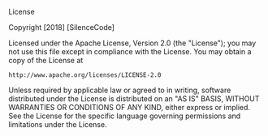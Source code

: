 License

  Copyright [2018] [SilenceCode]

  Licensed under the Apache License, Version 2.0 (the "License");
  you may not use this file except in compliance with the License. You may obtain a copy of the License at

    http://www.apache.org/licenses/LICENSE-2.0
 
  Unless required by applicable law or agreed to in writing,
  software distributed under the License is distributed on an "AS IS" BASIS, 
  WITHOUT WARRANTIES OR CONDITIONS OF ANY KIND, either express or implied. 
  See the License for the specific language governing permissions and limitations under the License.

